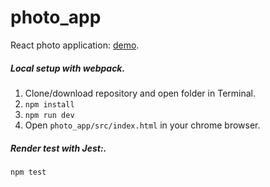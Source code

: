 #  photo_app
React photo application: <a href="https://aldb.github.io/photo_app/src/client/index.html">demo</a>.

##### Local setup with webpack.

1. Clone/download repository and open folder in Terminal.
2. <code>npm install</code>
3.	<code>npm run dev</code>
4.	Open <code>photo_app/src/index.html</code> in your chrome browser.

##### Render test with Jest:.
<code>npm test</code>
